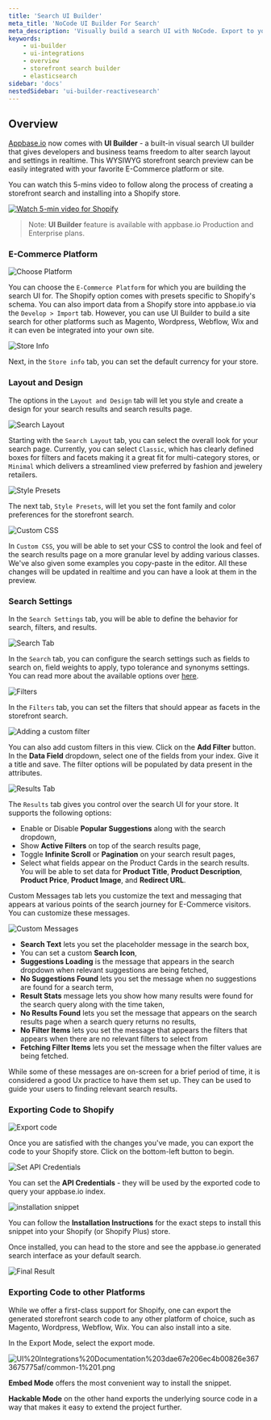 ```yaml
---
title: 'Search UI Builder'
meta_title: 'NoCode UI Builder For Search'
meta_description: 'Visually build a search UI with NoCode. Export to your favorite E-Commerce Platform or your own site.'
keywords:
	- ui-builder
    - ui-integrations
    - overview
    - storefront search builder
    - elasticsearch
sidebar: 'docs'
nestedSidebar: 'ui-builder-reactivesearch'
---
```


## Overview


[Appbase.io](http://appbase.io) now comes with **UI Builder** - a built-in visual search UI builder that gives developers and business teams freedom to alter search layout and settings in realtime. This WYSIWYG storefront search preview can be easily integrated with your favorite E-Commerce platform or site.

You can watch this 5-mins video to follow along the process of creating a storefront search and installing into a Shopify store.

[![Watch 5-min video for Shopify](https://i.imgur.com/VMW4pIw.jpg)](https://www.youtube.com/watch?v=5pdcNUha2iA)

> Note: **UI Builder** feature is available with appbase.io Production and Enterprise plans.


### E-Commerce Platform

![Choose Platform](https://i.imgur.com/tjFux2H.png)

You can choose the `E-Commerce Platform` for which you are building the search UI for. The Shopify option comes with presets specific to Shopify's schema. You can also import data from a Shopify store into appbase.io via the `Develop > Import` tab. However, you can use UI Builder to build a site search for other platforms such as Magento, Wordpress, Webflow, Wix and it can even be integrated into your own site.

![Store Info](https://i.imgur.com/kh8g8v3.png)

Next, in the `Store info` tab, you can set the default currency for your store.


### Layout and Design

The options in the `Layout and Design` tab will let you style and create a design for your search results and search results page.

![Search Layout](https://i.imgur.com/a20AJwK.png)

Starting with the `Search Layout` tab, you can select the overall look for your search page. Currently, you can select `Classic`, which has clearly defined boxes for filters and facets making it a great fit for multi-category stores, or `Minimal` which delivers a streamlined view preferred by fashion and jewelery retailers.

![Style Presets](https://i.imgur.com/5RGirFh.png)

The next tab, `Style Presets`, will let you set the font family and color preferences for the storefront search.

![Custom CSS](https://i.imgur.com/9HP9iTc.png)

In `Custom CSS`, you will be able to set your CSS to control the look and feel of the search results page on a more granular level by adding various classes. We've also given some examples you copy-paste in the editor. All these changes will be updated in realtime and you can have a look at them in the preview.

### Search Settings

In the `Search Settings` tab, you will be able to define the behavior for search, filters, and results.

![Search Tab](https://i.imgur.com/gzwNLhy.png)

In the `Search` tab, you can configure the search settings such as fields to search on, field weights to apply, typo tolerance and synonyms settings. You can read more about the available options over [here](/docs/search/relevancy/#search-settings).

![Filters](https://i.imgur.com/Q8zhrsA.png)

In the `Filters` tab, you can set the filters that should appear as facets in the storefront search.

![Adding a custom filter](https://i.imgur.com/mhfwjGc.png)

You can also add custom filters in this view. Click on the **Add Filter** button. In the **Data Field** dropdown, select one of the fields from your index. Give it a title and save. The filter options will be populated by data present in the attributes.

![Results Tab](https://i.imgur.com/BRIaOor.png)

The `Results` tab gives you control over the search UI for your store. It supports the following options:

- Enable or Disable **Popular Suggestions** along with the search dropdown,
- Show **Active Filters** on top of the search results page,
- Toggle **Infinite Scroll** or **Pagination** on your search result pages,
- Select what fields appear on the Product Cards in the search results. You will be able to set data for **Product Title**, **Product Description**, **Product Price**, **Product Image**, and **Redirect URL**.



Custom Messages tab lets you customize the text and messaging that appears at various points of the search journey for E-Commerce visitors. You can customize these messages.

![Custom Messages](https://i.imgur.com/vgw0Yii.png)

- **Search Text** lets you set the placeholder message in the search box,
- You can set a custom **Search Icon**,
- **Suggestions Loading** is the message that appears in the search dropdown when relevant suggestions are being fetched,
- **No Suggestions Found** lets you set the message when no suggestions are found for a search term,
- **Result Stats** message lets you show how many results were found for the search query along with the time taken,
- **No Results Found** lets you set the message that appears on the search results page when a search query returns no results,
- **No Filter Items** lets you set the message that appears the filters that appears when there are no relevant filters to select from
- **Fetching Filter Items** lets you set the message when the filter values are being fetched.

While some of these messages are on-screen for a brief period of time, it is considered a good Ux practice to have them set up. They can be used to guide your users to finding relevant search results.


### Exporting Code to Shopify

![Export code](https://i.imgur.com/kfNSBky.png)

Once you are satisfied with the changes you've made, you can export the code to your Shopify store. Click on the bottom-left button to begin.

![Set API Credentials](https://i.imgur.com/xg7t1Zq.png)

You can set the **API Credentials** - they will be used by the exported code to query your appbase.io index.

![installation snippet](https://i.imgur.com/SWhRnSr.png)

You can follow the **Installation Instructions** for the exact steps to install this snippet into your Shopify (or Shopify Plus) store.

Once installed, you can head to the store and see the appbase.io generated search interface as your default search.

![Final Result](https://i.imgur.com/rG6VNpv.png)


### Exporting Code to other Platforms

While we offer a first-class support for Shopify, one can export the generated storefront search code to any other platform of choice, such as Magento, Wordpress, Webflow, Wix. You can also install into a site.

In the Export Mode, select the export mode.

![UI%20Integrations%20Documentation%203dae67e206ec4b00826e3673675775af/common-1%201.png](https://i.imgur.com/R2UEryc.png)

**Embed Mode** offers the most convenient way to install the snippet.

**Hackable Mode** on the other hand exports the underlying source code in a way that makes it easy to extend the project further.
